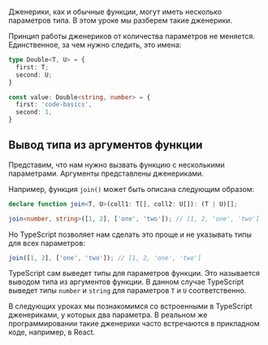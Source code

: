 Дженерики, как и обычные функции, могут иметь несколько параметров типа. В этом уроке мы разберем такие дженерики.

Принцип работы дженериков от количества параметров не меняется. Единственное, за чем нужно следить, это имена:

```typescript
type Double<T, U> = {
  first: T;
  second: U;
}

const value: Double<string, number> = {
  first: 'code-basics',
  second: 1,
}
```

## Вывод типа из аргументов функции

Представим, что нам нужно вызвать функцию с несколькими параметрами. Аргументы представлены дженериками.

Например, функция `join()` может быть описана следующим образом:

```typescript
declare function join<T, U>(coll1: T[], coll2: U[]): (T | U)[];

join<number, string>([1, 2], ['one', 'two']); // [1, 2, 'one', 'two']
```

Но TypeScript позволяет нам сделать это проще и не указывать типы для всех параметров:

```typescript
join([1, 2], ['one', 'two']); // [1, 2, 'one', 'two']
```

TypeScript сам выведет типы для параметров функции. Это называется выводом типа из аргументов функции. В данном случае TypeScript выведет типы `number` и `string` для параметров `T` и `U` соответственно.

В следующих уроках мы познакомимся со встроенными в TypeScript дженериками, у которых два параметра. В реальном же программировании такие дженерики часто встречаются в прикладном коде, например, в React.
